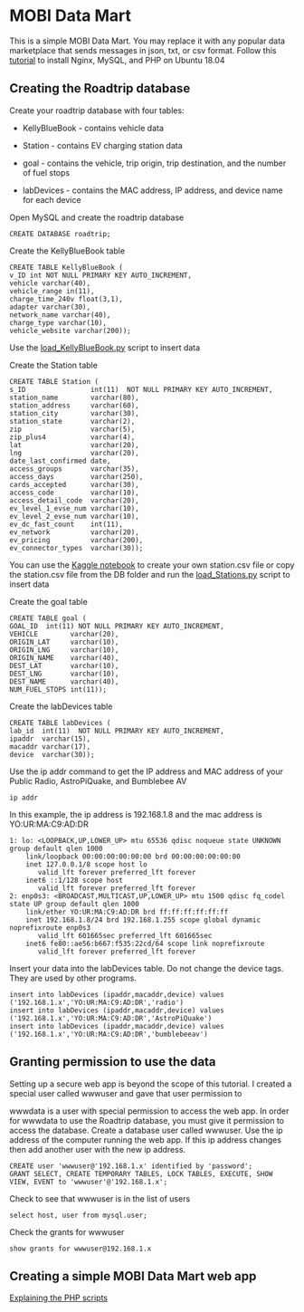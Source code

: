 <h1>MOBI Data Mart</h1>

This is a simple MOBI Data Mart.  You may replace it with any popular data marketplace that sends messages in json, txt, or csv format.  Follow this <a href="https://www.digitalocean.com/community/tutorials/how-to-install-linux-nginx-mysql-php-lemp-stack-ubuntu-18-04">tutorial</a> to install Nginx, MySQL, and PHP on Ubuntu 18.04

<h2>Creating the Roadtrip database</h2>

Create your roadtrip database with four tables:

- KellyBlueBook - contains vehicle data

- Station - contains EV charging station data

- goal - contains the vehicle, trip origin, trip destination, and the number of fuel stops

- labDevices - contains the MAC address, IP address, and device name for each device

Open MySQL and create the roadtrip database

```
CREATE DATABASE roadtrip;
```

Create the KellyBlueBook table

```
CREATE TABLE KellyBlueBook (
v_ID int NOT NULL PRIMARY KEY AUTO_INCREMENT,
vehicle varchar(40),
vehicle_range in(11),
charge_time_240v float(3,1),
adapter varchar(30),
network_name varchar(40),
charge_type varchar(10),
vehicle_website varchar(200));
```

Use the [load_KellyBlueBook.py](DB/load_KellyBlueBook.py) script to insert data

Create the Station table

```
CREATE TABLE Station (
s_ID                int(11)  NOT NULL PRIMARY KEY AUTO_INCREMENT,
station_name        varchar(80),
station_address     varchar(60),
station_city        varchar(30),
station_state       varchar(2),
zip                 varchar(5),
zip_plus4           varchar(4),
lat                 varchar(20),
lng                 varchar(20),
date_last_confirmed date,
access_groups       varchar(35),
access_days         varchar(250),
cards_accepted      varchar(30),
access_code         varchar(10),
access_detail_code  varchar(20),
ev_level_1_evse_num varchar(10),
ev_level_2_evse_num varchar(10),
ev_dc_fast_count    int(11),
ev_network          varchar(20),
ev_pricing          varchar(200),
ev_connector_types  varchar(30)); 
```
You can use the <a href="https://www.kaggle.com/nelsondata/map-ev-charging-stations-on-highway-i-5">Kaggle notebook</a> to create your own station.csv file or copy the station.csv file from the DB folder and run the [load_Stations.py](DB/load_Stations.py) script to insert data


Create the goal table
```
CREATE TABLE goal (
GOAL_ID  int(11) NOT NULL PRIMARY KEY AUTO_INCREMENT,
VEHICLE	       varchar(20),
ORIGIN_LAT     varchar(10),
ORIGIN_LNG     varchar(10),
ORIGIN_NAME    varchar(40),
DEST_LAT       varchar(10),
DEST_LNG       varchar(10),
DEST_NAME      varchar(40),
NUM_FUEL_STOPS int(11));
```

Create the labDevices table

```
CREATE TABLE labDevices (
lab_id  int(11)  NOT NULL PRIMARY KEY AUTO_INCREMENT,
ipaddr  varchar(15),
macaddr varchar(17),
device  varchar(30));
```

Use the ip addr command to get the IP address and MAC address of your Public Radio, AstroPiQuake, and Bumblebee AV

```
ip addr
```
In this example, the ip address is 192.168.1.8 and the mac address is YO:UR:MA:C9:AD:DR

```
1: lo: <LOOPBACK,UP,LOWER_UP> mtu 65536 qdisc noqueue state UNKNOWN group default qlen 1000
    link/loopback 00:00:00:00:00:00 brd 00:00:00:00:00:00
    inet 127.0.0.1/8 scope host lo
       valid_lft forever preferred_lft forever
    inet6 ::1/128 scope host 
       valid_lft forever preferred_lft forever
2: enp0s3: <BROADCAST,MULTICAST,UP,LOWER_UP> mtu 1500 qdisc fq_codel state UP group default qlen 1000
    link/ether YO:UR:MA:C9:AD:DR brd ff:ff:ff:ff:ff:ff
    inet 192.168.1.8/24 brd 192.168.1.255 scope global dynamic noprefixroute enp0s3
       valid_lft 601665sec preferred_lft 601665sec
    inet6 fe80::ae56:b667:f535:22cd/64 scope link noprefixroute 
       valid_lft forever preferred_lft forever
```


Insert your data into the labDevices table.  Do not change the device tags.  They are used by other programs.

```
insert into labDevices (ipaddr,macaddr,device) values ('192.168.1.x','YO:UR:MA:C9:AD:DR','radio')
insert into labDevices (ipaddr,macaddr,device) values ('192.168.1.x','YO:UR:MA:C9:AD:DR','AstroPiQuake')
insert into labDevices (ipaddr,macaddr,device) values ('192.168.1.x','YO:UR:MA:C9:AD:DR','bumblebeeav')
```

<h2>Granting permission to use the data</h2>

Setting up a secure web app is beyond the scope of this tutorial.  I created a special user called wwwuser and gave that user permission to 

wwwdata is a user with special permission to access the web app.  In order for wwwdata to use the Roadtrip database, you must give it permission to access the database.  Create a database user called wwwuser.  Use the ip address of the computer running the web app.  If this ip address changes then add another user with the new ip address.

```
CREATE user 'wwwuser@'192.168.1.x' identified by 'password';
GRANT SELECT, CREATE TEMPORARY TABLES, LOCK TABLES, EXECUTE, SHOW VIEW, EVENT to 'wwwuser'@'192.168.1.x';
```

Check to see that wwwuser is in the list of users
```
select host, user from mysql.user;
```
Check the grants for wwwuser
```
show grants for wwwuser@192.168.1.x
```





<h2>Creating a simple MOBI Data Mart web app</h2>

[Explaining the PHP scripts ](php.md)

